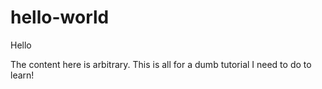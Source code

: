 # hello-world

Hello

The content here is arbitrary.
This is all for a dumb tutorial I need to do to learn!
